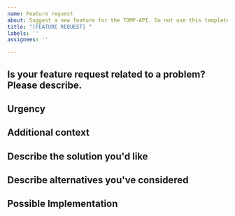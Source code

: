 ```yaml
---
name: Feature request
about: Suggest a new feature for the TOMP-API. Do not use this template for bug reports, only for new aspects!
title: "[FEATURE REQUEST] "
labels: ''
assignees: ''

---
```


## Is your feature request related to a problem? Please describe.
<!-- A clear and concise description of what the problem is. E.g. I'm always frustrated when [...] -->

## Urgency
<!-- How urgent is your request? Please choos between critical, major or minor. -->
<!-- Critical (the TOMP API is not usable if this is not implemented), because ... -->
<!-- Major (the TOMP API works as advertised but this is really neccessary to implement), because ... -->
<!-- Minor (this feature is a nice to have, no rush to implement this), because ... -->

## Additional context
<!-- Add any other context about the feature request here. -->

## Describe the solution you'd like
<!-- A clear and concise description of what you want to happen. -->

## Describe alternatives you've considered
<!-- A clear and concise description of any alternative solutions or features you've considered. -->

## Possible Implementation
<!--- Not obligatory, but suggest an idea for implementing addition or change -->